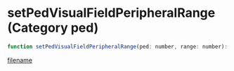 # setPedVisualFieldPeripheralRange (Category ped)

```js
function setPedVisualFieldPeripheralRange(ped: number, range: number): void
```

[filename](setPedVisualFieldPeripheralRange_m.md ':include')